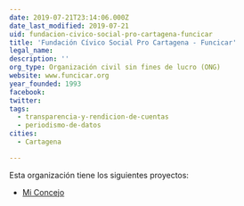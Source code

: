 ```yaml
---
date: 2019-07-21T23:14:06.000Z
date_last_modified: 2019-07-21
uid: fundacion-civico-social-pro-cartagena-funcicar
title: 'Fundación Cívico Social Pro Cartagena - Funcicar'
legal_name: 
description: ''
org_type: Organización civil sin fines de lucro (ONG)
website: www.funcicar.org
year_founded: 1993
facebook: 
twitter: 
tags:
  - transparencia-y-rendicion-de-cuentas
  - periodismo-de-datos
cities: 
  - Cartagena

---
```


Esta organización tiene los siguientes proyectos:

- [Mi Concejo](/proyectos/mi-concejo)

